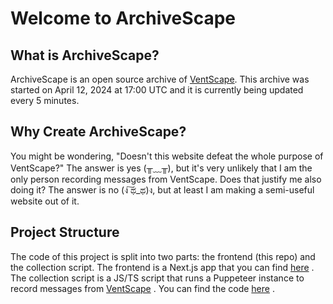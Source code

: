 Welcome to ArchiveScape
=======================

What is ArchiveScape?
---------------------

ArchiveScape is an open source archive of [VentScape](https://ventscape.life). This archive was started on April 12, 2024 at 17:00 UTC and it is currently being updated every 5 minutes.

Why Create ArchiveScape?
------------------------

You might be wondering, "Doesn't this website defeat the whole purpose of VentScape?" The answer is yes (╥﹏╥), but it's very unlikely that I am the only person recording messages from VentScape. Does that justify me also doing it? The answer is no (ง ͠ಥ\_ಥ)ง, but at least I am making a semi-useful website out of it.

Project Structure
-----------------

The code of this project is split into two parts: the frontend (this repo) and the collection script. The frontend is a Next.js app that you can find [here](https://github.com/LoV432/archivescape) . The collection script is a JS/TS script that runs a Puppeteer instance to record messages from [VentScape](https://ventscape.life) . You can find the code [here](https://github.com/LoV432/ventscape-archive) .